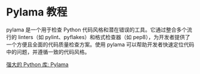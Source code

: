 # Pylama 教程

<show-structure depth="3"/>

pylama 是一个用于检查 Python 代码风格和潜在错误的工具。它通过整合多个流行的 linters（如 pylint、pyflakes）和格式检查器（如 pep8），为开发者提供了一个方便且全面的代码质量检查方案。使用 pylama 可以帮助开发者快速定位代码中的问题，并遵循一致的代码风格。

<seealso>
<category ref="ref_docs">
    <a href="https://mp.weixin.qq.com/s/03eVyhaJiJtXRqL2ORCkOg">强大的 Python 库: Pylama</a>
</category>
<category ref="ref_github">
</category>
<category ref="ref_issues">
</category>
<category ref="ref_hf">
</category>
<category ref="ref_ms">
</category>
</seealso>

